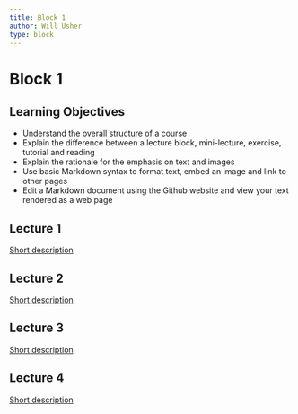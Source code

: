 ```yaml
---
title: Block 1
author: Will Usher
type: block
---
```


# Block 1

## Learning Objectives

- Understand the overall structure of a course
- Explain the difference between a lecture block, mini-lecture, exercise, tutorial and reading
- Explain the rationale for the emphasis on text and images
- Use basic Markdown syntax to format text, embed an image and link to other pages
- Edit a Markdown document using the Github website and view your text rendered as a web page

## Lecture 1

[Short description](lecture_1/index.md)

## Lecture 2

[Short description](lecture_2/index.md)

## Lecture 3

[Short description]()

## Lecture 4

[Short description]()